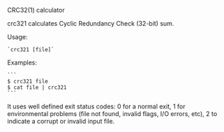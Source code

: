 
  CRC32(1) calculator

  crc321 calculates Cyclic Redundancy Check (32-bit) sum.

  Usage:

    `crc321 [file]`

  Examples:

    ```
    $ crc321 file
    $ cat file | crc321
    ```

  It uses well defined exit status codes:
  0 for a normal exit, 1 for environmental problems
  (file not found, invalid flags, I/O errors, etc),
  2 to indicate a corrupt or invalid input file.

